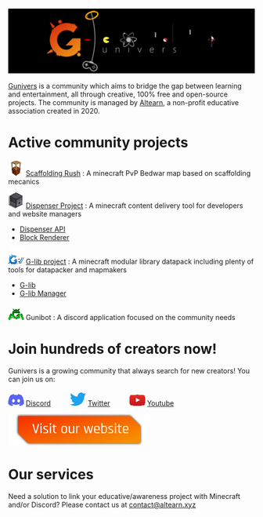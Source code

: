 ![](img/banner.png)

 [Gunivers](https://gunivers.net) is a community which aims to bridge the gap between learning and entertainment, all through creative, 100% free and open-source projects. The community is managed by [Altearn](https://altearn.xyz), a non-profit educative association created in 2020.

# Active community projects

![](img/Scaff32x.png) [Scaffolding Rush](https://github.com/Gunivers/Scaffolding-Rush) : A minecraft PvP Bedwar map based on scaffolding mecanics

![](https://raw.githubusercontent.com/Gunivers/.github/main/profile/img/Dispenser32x.png) [Dispenser Project](https://github.com/theogiraudet/Dispenser-API) : A minecraft content delivery tool for developers and website managers
  - [Dispenser API](https://github.com/theogiraudet/Dispenser-API)
  - [Block Renderer](https://github.com/theogiraudet/Minecraft-Block-Renderer)

![](img/Glib32x.png) [G-lib project](https://github.com/Gunivers/Glib) : A minecraft modular library datapack including plenty of tools for datapacker and mapmakers
  - [G-lib](https://github.com/Gunivers/Glib)
  - [G-lib Manager](https://github.com/Gunivers/Glib-Manager)

![](img/Gunibot32x.png) Gunibot : A discord application focused on the community needs

# Join hundreds of creators now!
Gunivers is a growing community that always search for new creators! You can join us on:

![](img/Discord32x.png) [Discord](https://discord.gg/E8qq6tN) ![](img/Spacer.png) ![](img/Twitter32x.png) [Twitter](https://twitter.com/Gunivers_) ![](img/Spacer.png) ![](img/Youtube32x.png) [Youtube](https://www.youtube.com/c/Gunivers)

[![](img/Visit.png)](https://gunivers.net)

# Our services

Need a solution to link your educative/awareness project with Minecraft and/or Discord? Please contact us at contact@altearn.xyz
